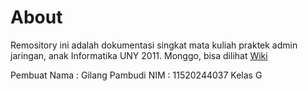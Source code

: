 # About

Remository ini adalah dokumentasi singkat mata kuliah praktek admin jaringan, anak Informatika UNY 2011.
Monggo, bisa dilihat [Wiki](https://github.com/gilankpam/jarkom/wiki)

Pembuat
Nama : Gilang Pambudi
NIM : 11520244037
Kelas G